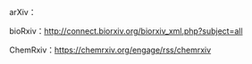 arXiv：

bioRxiv：http://connect.biorxiv.org/biorxiv_xml.php?subject=all


ChemRxiv：https://chemrxiv.org/engage/rss/chemrxiv



